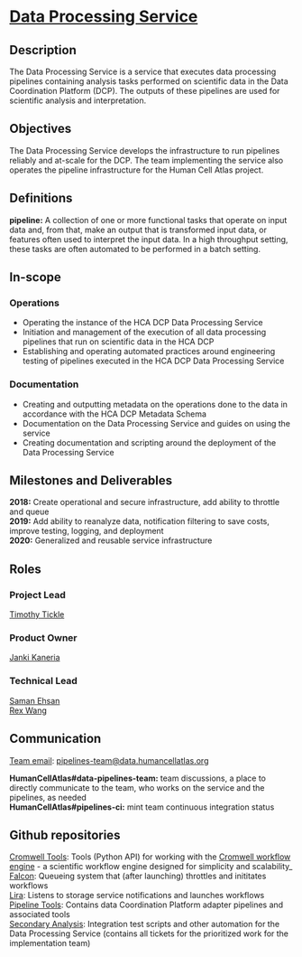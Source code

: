 # [Data Processing Service](mailto:pipelines-team@data.humancellatlas.org)

## Description

The Data Processing Service is a service that executes data processing pipelines containing analysis tasks performed on scientific data in the Data Coordination Platform (DCP). The outputs of these pipelines are used for scientific analysis and interpretation.  

## Objectives

The Data Processing Service develops the infrastructure to run pipelines reliably and at-scale for the DCP. The team implementing the service also operates the pipeline infrastructure for the Human Cell Atlas project. 

## Definitions

__pipeline:__ A collection of one or more functional tasks that operate on input data and, from that, make an output that is transformed input data, or features often used to interpret the input data. In a high throughput setting, these tasks are often automated to be performed in a batch setting.

## In-scope

### Operations

* Operating the instance of the HCA DCP Data Processing Service
* Initiation and management of the execution of all data processing pipelines that run on scientific data in the HCA DCP  
* Establishing and operating automated practices around engineering testing of pipelines executed in the HCA DCP Data Processing Service   

### Documentation

* Creating and outputting metadata on the operations done to the data in accordance with the HCA DCP Metadata Schema  
* Documentation on the Data Processing Service and guides on using the service  
* Creating documentation and scripting around the deployment of the Data Processing Service

## Milestones and Deliverables

__2018:__ Create operational and secure infrastructure, add ability to throttle and queue  
__2019:__ Add ability to reanalyze data, notification filtering to save costs, improve testing, logging, and deployment  
__2020:__ Generalized and reusable service infrastructure  

## Roles

### Project Lead

[Timothy Tickle](mailto:ttickle@broadinstitute.org)  

### Product Owner

[Janki Kaneria](mailto:jkaneria@broadinstitute.org)  

### Technical Lead

[Saman Ehsan](mailto:sehsan@broadinstitute.org)  
[Rex Wang](mailto:chengche@broadinstitute.org)  

## Communication

[Team email](mailto:pipelines-team@data.humancellatlas.org): pipelines-team@data.humancellatlas.org 
 
__HumanCellAtlas#data-pipelines-team:__ team discussions, a place to directly communicate to the team, who works on the service and the pipelines, as needed  
__HumanCellAtlas#pipelines-ci:__ mint team continuous integration status  

## Github repositories

[Cromwell Tools](https://github.com/broadinstitute/cromwell-tools): Tools (Python API) for working with the [Cromwell workflow engine](https://github.com/broadinstitute/cromwell) - a scientific workflow engine designed for simplicity and scalability_  
[Falcon](https://github.com/HumanCellAtlas/falcon): Queueing system that (after launching) throttles and inititates workflows  
[Lira](https://github.com/HumanCellAtlas/lira): Listens to storage service notifications and launches workflows  
[Pipeline Tools](https://github.com/HumanCellAtlas/pipeline-tools): Contains data Coordination Platform adapter pipelines and associated tools  
[Secondary Analysis](https://github.com/HumanCellAtlas/secondary-analysis): Integration test scripts and other automation for the Data Processing Service (contains all tickets for the prioritized work for the implementation team)  
